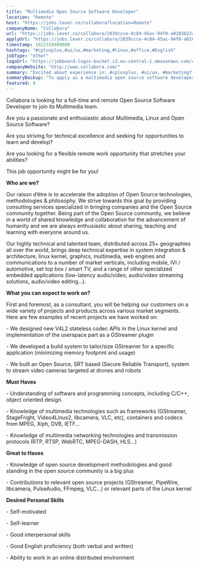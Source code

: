 ```yaml
---
title: "Multimedia Open Source Software Developer"
location: "Remote"
host: "https://jobs.lever.co/collabora?location=Remote"
companyName: "Collabora"
url: "https://jobs.lever.co/collabora/2039ccce-4c84-45ac-94f0-a0103b22a258"
applyUrl: "https://jobs.lever.co/collabora/2039ccce-4c84-45ac-94f0-a0103b22a258/apply"
timestamp: 1612310400000
hashtags: "#cplusplus,#ui/ux,#marketing,#linux,#office,#English"
jobType: "other"
logoUrl: "https://jobboard-logos-bucket.s3.eu-central-1.amazonaws.com/collabora"
companyWebsite: "http://www.collabora.com/"
summary: "Excited about experience in: #cplusplus, #ui/ux, #marketing? Check out this job post!"
summaryBackup: "To apply as a multimedia open source software developer at Collabora, you preferably need to have some knowledge of: #linux, #ui/ux, #marketing."
featured: 9
---
```


Collabora is looking for a full-time and remote Open Source Software Developer to join its Multimedia team.

Are you a passionate and enthusiastic about Multimedia, Linux and Open Source Software?

Are you striving for technical excellence and seeking for opportunities to learn and develop?

Are you looking for a flexible remote work opportunity that stretches your abilities?

This job opportunity might be for you!

**Who are we?**

Our raison d’être is to accelerate the adoption of Open Source technologies, methodologies & philosophy. We strive towards this goal by providing consulting services specialized in bringing companies and the Open Source community together. Being part of the Open Source community, we believe in a world of shared knowledge and collaboration for the advancement of humanity and we are always enthusiastic about sharing, teaching and learning with everyone around us.

Our highly technical and talented team, distributed across 25+ geographies all over the world, brings deep technical expertise in system integration & architecture, linux kernel, graphics, multimedia, web engines and communications to a number of market verticals, including mobile, IVI / automotive, set top box / smart TV, and a range of other specialized embedded applications (low-latency audio/video, audio/video streaming solutions, audio/video editing...).

**What you can expect to work on?**

First and foremost, as a consultant, you will be helping our customers on a wide variety of projects and products across various market segments. Here are few examples of recent projects we have worked on:

\- We designed new V4L2 stateless codec APIs in the Linux kernel and implementation of the userspace part as a GStreamer plugin

\- We developed a build system to tailor/size GStreamer for a specific application (minimizing memory footprint and usage)

\- We built an Open Source, SRT based (Secure Reliable Transport), system to stream video cameras targeted at drones and robots

**Must Haves**

\- Understanding of software and programming concepts, including C/C++, object oriented design

\- Knowledge of multimedia technologies such as frameworks (GStreamer, StageFright, Video4Linux2, libcamera, VLC, etc), containers and codecs from MPEG, Xiph, DVB, IETF...

\- Knowledge of multimedia networking technologies and transmission protocols (RTP, RTSP, WebRTC, MPEG-DASH, HLS...)

**Great to Haves**

\- Knowledge of open source development methodologies and good standing in the open source community is a big plus

\- Contributions to relevant open source projects (GStreamer, PipeWire, libcamera, PulseAudio, FFmpeg, VLC...) or relevant parts of the Linux kernel

**Desired Personal Skills**

\- Self-motivated

\- Self-learner

\- Good interpersonal skills

\- Good English proficiency (both verbal and written)

\- Ability to work in an online distributed environment
